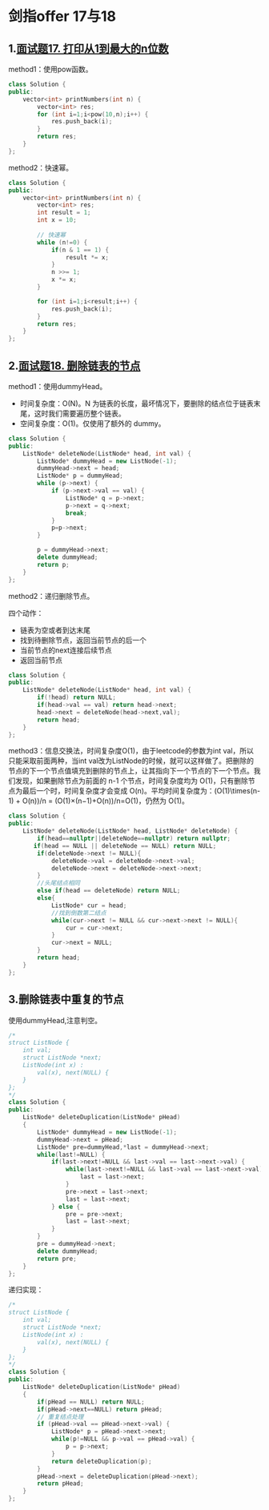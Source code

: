 

# 剑指offer 17与18

## 1.[面试题17. 打印从1到最大的n位数](https://leetcode-cn.com/problems/da-yin-cong-1dao-zui-da-de-nwei-shu-lcof/)

method1：使用pow函数。

```cpp
class Solution {
public:
    vector<int> printNumbers(int n) {
        vector<int> res;
        for (int i=1;i<pow(10,n);i++) {
            res.push_back(i);
        }
        return res;
    }
};
```

method2：快速幂。

```cpp
class Solution {
public:
    vector<int> printNumbers(int n) {
        vector<int> res;
        int result = 1;
        int x = 10;
        
        // 快速幂
        while (n!=0) {
            if(n & 1 == 1) {
                result *= x;
            }
            n >>= 1;
            x *= x;
        }

        for (int i=1;i<result;i++) {
            res.push_back(i);
        }
        return res;
    }
};
```

## 2.[面试题18. 删除链表的节点](https://leetcode-cn.com/problems/shan-chu-lian-biao-de-jie-dian-lcof/)

method1：使用dummyHead。

- 时间复杂度：O(N)。N 为链表的长度，最坏情况下，要删除的结点位于链表末尾，这时我们需要遍历整个链表。
- 空间复杂度：O(1)。仅使用了额外的 dummy。

```cpp
class Solution {
public:
    ListNode* deleteNode(ListNode* head, int val) {
        ListNode* dummyHead = new ListNode(-1);
        dummyHead->next = head;
        ListNode* p = dummyHead;
        while (p->next) {
            if (p->next->val == val) {
                ListNode* q = p->next;
                p->next = q->next;
                break;
            }
            p=p->next;
        }

        p = dummyHead->next;
        delete dummyHead;
        return p;
    }
};
```

method2：递归删除节点。

四个动作：

- 链表为空或者到达末尾
- 找到待删除节点，返回当前节点的后一个
- 当前节点的next连接后续节点
- 返回当前节点

```cpp
class Solution {
public:
    ListNode* deleteNode(ListNode* head, int val) {
        if(!head) return NULL;
        if(head->val == val) return head->next;
        head->next = deleteNode(head->next,val);
        return head;
    }
};
```

method3：信息交换法，时间复杂度O(1)，由于leetcode的参数为int val，所以只能采取前面两种，当int val改为ListNode的时候，就可以这样做了。把删除的节点的下一个节点值填充到删除的节点上，让其指向下一个节点的下一个节点。我们发现，如果删除节点为前面的 n-1 个节点，时间复杂度均为 O(1)，只有删除节点为最后一个时，时间复杂度才会变成 O(n)。平均时间复杂度为：(O(1)\times(n-1) + O(n))/n = (O(1)×(n−1)+O(n))/n=O(1)，仍然为 O(1)。

```cpp
class Solution {
public:
    ListNode* deleteNode(ListNode* head, ListNode* deleteNode) {
    	if(head==nullptr||deleteNode==nullptr) return nullptr;
       if(head == NULL || deleteNode == NULL) return NULL;
        if(deleteNode->next != NULL){
            deleteNode->val = deleteNode->next->val;
            deleteNode->next = deleteNode->next->next;
        }
        //头尾结点相同
        else if(head == deleteNode) return NULL;
        else{
            ListNode* cur = head;
            //找到倒数第二结点
            while(cur->next != NULL && cur->next->next != NULL){
                cur = cur->next;
            }
            cur->next = NULL;
        }
        return head;
    }        
};
```

## 3.删除链表中重复的节点

使用dummyHead,注意判空。

```cpp
/*
struct ListNode {
    int val;
    struct ListNode *next;
    ListNode(int x) :
        val(x), next(NULL) {
    }
};
*/
class Solution {
public:
    ListNode* deleteDuplication(ListNode* pHead)
    {
        ListNode* dummyHead = new ListNode(-1);
        dummyHead->next = pHead;
        ListNode* pre=dummyHead,*last = dummyHead->next;
        while(last!=NULL) {
            if(last->next!=NULL && last->val == last->next->val) {
                while(last->next!=NULL && last->val == last->next->val) {
                    last = last->next;
                }
                pre->next = last->next;
                last = last->next;
            } else {
                pre = pre->next;
                last = last->next;
            }
        }
        pre = dummyHead->next;
        delete dummyHead;
        return pre;
    }
};
```

递归实现：

```cpp
/*
struct ListNode {
    int val;
    struct ListNode *next;
    ListNode(int x) :
        val(x), next(NULL) {
    }
};
*/
class Solution {
public:
    ListNode* deleteDuplication(ListNode* pHead)
    {
        if(pHead == NULL) return NULL;
        if(pHead->next==NULL) return pHead;
        // 重复结点处理
        if (pHead->val == pHead->next->val) {
            ListNode* p = pHead->next->next;
            while(p!=NULL && p->val == pHead->val) {
                p = p->next;
            }
            return deleteDuplication(p);
        }
        pHead->next = deleteDuplication(pHead->next); 
        return pHead;
    }
};
```

